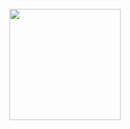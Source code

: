 <p align="center">
  <img height="200" src="https://64.media.tumblr.com/329353b14dad2ca7bf7da48260a41215/7d412d2cf0d38196-22/s500x750/e4f15b8e9c59f4386576b623a5bcefe6b2c32d29.gifv">
